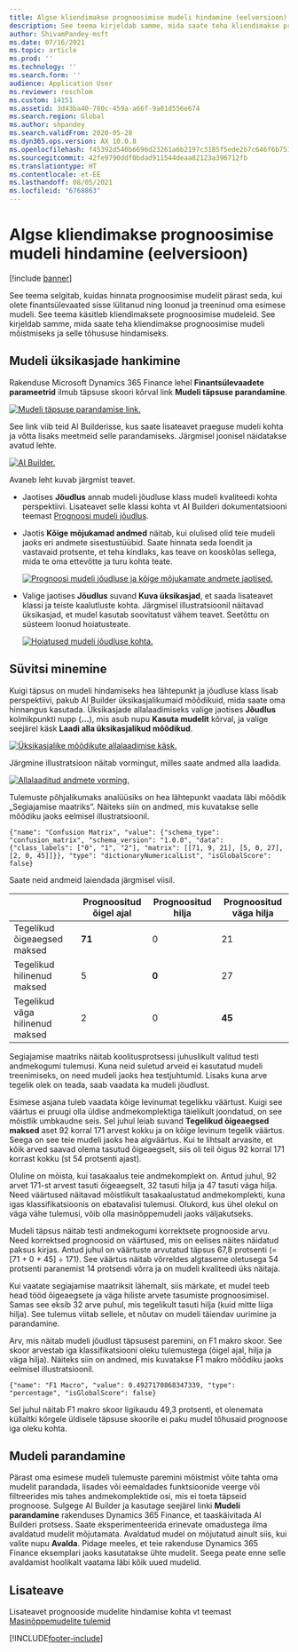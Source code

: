 ```yaml
---
title: Algse kliendimakse prognoosimise mudeli hindamine (eelversioon)
description: See teema kirjeldab samme, mida saate teha kliendimakse prognoosimise mudeli mõistmiseks ja selle tõhususe hindamiseks.
author: ShivamPandey-msft
ms.date: 07/16/2021
ms.topic: article
ms.prod: ''
ms.technology: ''
ms.search.form: ''
audience: Application User
ms.reviewer: roschlom
ms.custom: 14151
ms.assetid: 3d43ba40-780c-459a-a66f-9a01d556e674
ms.search.region: Global
ms.author: shpandey
ms.search.validFrom: 2020-05-28
ms.dyn365.ops.version: AX 10.0.8
ms.openlocfilehash: f45392d540b6696d23261a6b2197c3185f5ede2b7c646f6b751480145dcacfdc
ms.sourcegitcommit: 42fe9790ddf0bdad911544deaa82123a396712fb
ms.translationtype: HT
ms.contentlocale: et-EE
ms.lasthandoff: 08/05/2021
ms.locfileid: "6768863"
---
```

# <a name="evaluate-the-initial-customer-payment-prediction-model-preview"></a>Algse kliendimakse prognoosimise mudeli hindamine (eelversioon)

[!include [banner](../includes/banner.md)]

See teema selgitab, kuidas hinnata prognoosimise mudelit pärast seda, kui olete finantsülevaated sisse lülitanud ning loonud ja treeninud oma esimese mudeli. See teema käsitleb kliendimaksete prognoosimise mudeleid. See kirjeldab samme, mida saate teha kliendimakse prognoosimise mudeli mõistmiseks ja selle tõhususe hindamiseks.

## <a name="getting-details-about-the-model"></a>Mudeli üksikasjade hankimine

Rakenduse Microsoft Dynamics 365 Finance lehel **Finantsülevaadete parameetrid** ilmub täpsuse skoori kõrval link **Mudeli täpsuse parandamine**.

[![Mudeli täpsuse parandamise link.](./media/prediction-model.png)](./media/prediction-model.png)

See link viib teid AI Builderisse, kus saate lisateavet praeguse mudeli kohta ja võtta lisaks meetmeid selle parandamiseks. Järgmisel joonisel näidatakse avatud lehte.

[![AI Builder.](./media/what-to-predict.png)](./media/what-to-predict.png)

Avaneb leht kuvab järgmist teavet.

- Jaotises **Jõudlus** annab mudeli jõudluse klass mudeli kvaliteedi kohta perspektiivi. Lisateavet selle klassi kohta vt AI Builderi dokumentatsiooni teemast [Prognoosi mudeli jõudlus](/ai-builder/prediction-performance).
- Jaotis **Kõige mõjukamad andmed** näitab, kui olulised olid teie mudeli jaoks eri andmete sisestustüübid. Saate hinnata seda loendit ja vastavaid protsente, et teha kindlaks, kas teave on kooskõlas sellega, mida te oma ettevõtte ja turu kohta teate.

    [![Prognoosi mudeli jõudluse ja kõige mõjukamate andmete jaotised.](./media/models.png)](./media/models.png)

- Valige jaotises **Jõudlus** suvand **Kuva üksikasjad**, et saada lisateavet klassi ja teiste kaalutluste kohta. Järgmisel illustratsioonil näitavad üksikasjad, et mudel kasutab soovitatust vähem teavet. Seetõttu on süsteem loonud hoiatusteate.

    [![Hoiatused mudeli jõudluse kohta.](./media/details.png)](./media/details.png)

## <a name="digging-deeper"></a>Süvitsi minemine

Kuigi täpsus on mudeli hindamiseks hea lähtepunkt ja jõudluse klass lisab perspektiivi, pakub AI Builder üksikasjalikumaid mõõdikuid, mida saate oma hinnangus kasutada. Üksikasjade allalaadimiseks valige jaotises **Jõudlus** kolmikpunkti nupp (**…**), mis asub nupu **Kasuta mudelit** kõrval, ja valige seejärel käsk **Laadi alla üksikasjalikud mõõdikud**.

[![Üksikasjalike mõõdikute allalaadimise käsk.](./media/performance.png)](./media/performance.png)

Järgmine illustratsioon näitab vormingut, milles saate andmed alla laadida.

[![Allalaaditud andmete vorming.](./media/data-format.png)](./media/data-format.png)

Tulemuste põhjalikumaks analüüsiks on hea lähtepunkt vaadata läbi mõõdik „Segiajamise maatriks”. Näiteks siin on andmed, mis kuvatakse selle mõõdiku jaoks eelmisel illustratsioonil.

`{"name": "Confusion Matrix", "value": {"schema_type": "confusion_matrix", "schema_version": "1.0.0", "data": {"class_labels": ["0", "1", "2"], "matrix": [[71, 9, 21], [5, 0, 27], [2, 0, 45]]}}, "type": "dictionaryNumericalList", "isGlobalScore": false}`

Saate neid andmeid laiendada järgmisel viisil.

| &nbsp;                   | Prognoositud õigel ajal | Prognoositud hilja | Prognoositud väga hilja |
|--------------------------|-------------------|----------------|---------------------|
| Tegelikud õigeaegsed maksed   | **71**            | 0              | 21                  |
| Tegelikud hilinenud maksed      | 5                 | **0**          | 27                  |
| Tegelikud väga hilinenud maksed | 2                 | 0              | **45**              |

Segiajamise maatriks näitab koolitusprotsessi juhuslikult valitud testi andmekogumi tulemusi. Kuna neid suletud arveid ei kasutatud mudeli treenimiseks, on need mudeli jaoks hea testjuhtumid. Lisaks kuna arve tegelik olek on teada, saab vaadata ka mudeli jõudlust.

Esimese asjana tuleb vaadata kõige levinumat tegelikku väärtust. Kuigi see väärtus ei pruugi olla üldise andmekomplektiga täielikult joondatud, on see mõistlik umbkaudne seis. Sel juhul leiab suvand **Tegelikud õigeaegsed maksed** aset 92 korral 171 arvest kokku ja on kõige levinum tegelik väärtus. Seega on see teie mudeli jaoks hea algväärtus. Kui te lihtsalt arvasite, et kõik arved saavad olema tasutud õigeaegselt, siis oli teil õigus 92 korral 171 korrast kokku (st 54 protsenti ajast).

Oluline on mõista, kui tasakaalus teie andmekomplekt on. Antud juhul, 92 arvet 171-st arvest tasuti õigeaegselt, 32 tasuti hilja ja 47 tasuti väga hilja. Need väärtused näitavad mõistlikult tasakaalustatud andmekomplekti, kuna igas klassifikatsioonis on ebatavalisi tulemusi. Olukord, kus ühel olekul on väga vähe tulemusi, võib olla masinõppemudeli jaoks väljakutseks.

Mudeli täpsus näitab testi andmekogumi korrektsete prognooside arvu. Need korrektsed prognoosid on väärtused, mis on eelises näites näidatud paksus kirjas. Antud juhul on väärtuste arvutatud täpsus 67,8 protsenti (= \[71 + 0 + 45\] ÷ 171). See väärtus näitab võrreldes algtaseme oletusega 54 protsenti paranemist 14 protsendi võrra ja on mudeli kvaliteedi üks näitaja.

Kui vaatate segiajamise maatriksit lähemalt, siis märkate, et mudel teeb head tööd õigeaegsete ja väga hiliste arvete tasumiste prognoosimisel. Samas see eksib 32 arve puhul, mis tegelikult tasuti hilja (kuid mitte liiga hilja). See tulemus viitab sellele, et nõutav on mudeli täiendav uurimine ja parandamine.

Arv, mis näitab mudeli jõudlust täpsusest paremini, on F1 makro skoor. See skoor arvestab iga klassifikatsiooni oleku tulemustega (õigel ajal, hilja ja väga hilja). Näiteks siin on andmed, mis kuvatakse F1 makro mõõdiku jaoks eelmisel illustratsioonil.

`{"name": "F1 Macro", "value": 0.4927170868347339, "type": "percentage", "isGlobalScore": false}`

Sel juhul näitab F1 makro skoor ligikaudu 49,3 protsenti, et olenemata küllaltki kõrgele üldisele täpsuse skoorile ei paku mudel tõhusaid prognoose iga oleku kohta.

## <a name="improving-the-model"></a>Mudeli parandamine

Pärast oma esimese mudeli tulemuste paremini mõistmist võite tahta oma mudelit parandada, lisades või eemaldades funktsioonide veerge või filtreerides mis tahes andmekomplektide osi, mis ei toeta täpseid prognoose. Sulgege AI Builder ja kasutage seejärel linki **Mudeli parandamine** rakenduses Dynamics 365 Finance, et taaskäivitada AI Builderi protsess. Saate eksperimenteerida erinevate omadustega ilma avaldatud mudelit mõjutamata. Avaldatud mudel on mõjutatud ainult siis, kui valite nupu **Avalda**. Pidage meeles, et teie rakenduse Dynamics 365 Finance eksemplari jaoks kasutatakse ühte mudelit. Seega peate enne selle avaldamist hoolikalt vaatama läbi kõik uued mudelid.

## <a name="for-more-information"></a>Lisateave

Lisateavet prognooside mudelite hindamise kohta vt teemast [Masinõppemudelite tulemid](/confusion-matrix.md)

[!INCLUDE[footer-include](../../includes/footer-banner.md)]
